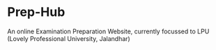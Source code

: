 # Prep-Hub
An online Examination Preparation Website, currently focussed to LPU (Lovely Professional University, Jalandhar)

